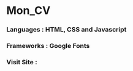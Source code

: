 # Mon_CV

### Languages : HTML, CSS and Javascript

### Frameworks : Google Fonts

### Visit Site : 